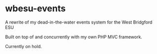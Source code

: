 wbesu-events
============

A rewrite of my dead-in-the-water events system for the West Bridgford ESU

Built on top of and concurrently with my own PHP MVC framework.

Currently on hold.
